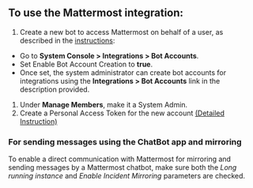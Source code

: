 ## To use the Mattermost integration:

1. Create a new bot to access Mattermost on behalf of a user, as described in the [instructions](https://developers.mattermost.com/integrate/reference/bot-accounts/):

* Go to **System Console > Integrations > Bot Accounts**.
* Set Enable Bot Account Creation to **true**.
* Once set, the system administrator can create bot accounts for integrations using the **Integrations > Bot Accounts** link in the description provided.

1. Under **Manage Members**, make it a System Admin.
2. Create a Personal Access Token for the new account [(Detailed Instruction)](https://developers.mattermost.com/integrate/reference/personal-access-token/)

### For sending messages using the ChatBot app and mirroring

To enable a direct communication with Mattermost for mirroring and sending messages by a Mattermost chatbot, make sure both the *Long running instance* and *Enable Incident Mirroring* parameters are checked.